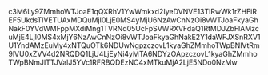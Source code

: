 c3M6Ly9ZMmhoWTJoaE1qQXRhV1YwWmkxd2IyeDVNVE13TlRwWk1rZHFiREF5UkdsTlVETUAxMDQuMjI0LjE0MS4yMjU6NzAwCnNzOi8vWTJoaFkyaGhNakF0YVdWMFppMXdiMng1TVRNd05UcFpSVWRXVFdaQ1RtMDJZbFlAMzcuMjE4LjI0MS4xMjY6NzAwCnNzOi8vWTJoaFkyaGhNakE2Y1daWFJXSnRXV1U1YndAMzEuMy4xNTQuOTk6NDUwNgpzczovL1kyaGhZMmhoTWpBNlVtRm9lVU0xZVV4d2NRQDQ1LjU4LjEyNi4yMTA6NDYzOApzczovL1kyaGhZMmhoTWpBNmJITTJValJ5YVc1RFRBQDEzNC4xMTkuMjA2LjE5NDo0NzMw
